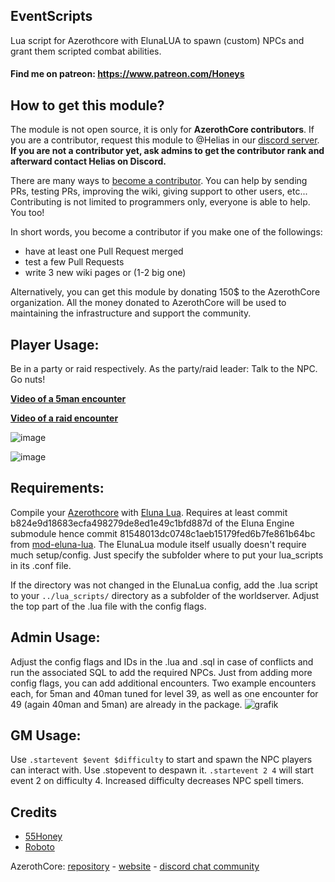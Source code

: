 ## EventScripts
Lua script for Azerothcore with ElunaLUA to spawn (custom) NPCs and grant them scripted combat abilities.

#### Find me on patreon: https://www.patreon.com/Honeys

## How to get this module?

The module is not open source, it is only for **AzerothCore contributors**. If you are a contributor, request this module to @Helias in our [discord server](https://discordapp.com/invite/gkt4y2x).  
**If you are not a contributor yet, ask admins to get the contributor rank and afterward contact Helias on Discord.**

There are many ways to [become a contributor](http://www.azerothcore.org/wiki/Contribute). You can help by sending PRs, testing PRs, improving the wiki, giving support to other users, etc... Contributing is not limited to programmers only, everyone is able to help. You too!

In short words, you become a contributor if you make one of the followings:
- have at least one Pull Request merged
- test a few Pull Requests
- write 3 new wiki pages or (1-2 big one)

Alternatively, you can get this module by donating 150$ to the AzerothCore organization. All the money donated to AzerothCore will be used to maintaining the infrastructure and support the community.

## Player Usage:
Be in a party or raid respectively. As the party/raid leader: Talk to the NPC. Go nuts!

**[Video of a 5man encounter](https://www.twitch.tv/videos/1052264022)**

**[Video of a raid encounter](https://www.twitch.tv/videos/1052269366)**

![image](https://user-images.githubusercontent.com/71938210/121605986-a8e7fb00-ca4d-11eb-9327-04535a674bc5.png)

![image](https://user-images.githubusercontent.com/71938210/121604233-6f61c080-ca4a-11eb-8c71-70774a9881ad.png)

## Requirements:
Compile your [Azerothcore](https://github.com/azerothcore/azerothcore-wotlk) with [Eluna Lua](https://www.azerothcore.org/catalogue-details.html?id=131435473).
Requires at least commit b824e9d18683ecfa498279de8ed1e49c1bfd887d of the Eluna Engine submodule hence commit 81548013dc0748c1aeb15179fed6b7fe861b64bc from [mod-eluna-lua](https://github.com/azerothcore/mod-eluna-lua-engine).
The ElunaLua module itself usually doesn't require much setup/config. Just specify the subfolder where to put your lua_scripts in its .conf file.

If the directory was not changed in the ElunaLua config, add the .lua script to your `../lua_scripts/` directory as a subfolder of the worldserver.
Adjust the top part of the .lua file with the config flags.

## Admin Usage:
Adjust the config flags and IDs in the .lua and .sql in case of conflicts and run the associated SQL to add the required NPCs.
Just from adding more config flags, you can add additional encounters. Two example encounters each, for 5man and 40man tuned for level 39, as well as one encounter for 49 (again 40man and 5man) are already in the package.
![grafik](https://user-images.githubusercontent.com/71938210/126485698-2f5f9f64-39f3-4b9d-a063-c1fd6ec08059.png)



## GM Usage:
Use `.startevent $event $difficulty` to start and spawn the NPC players can interact with. Use .stopevent to despawn it. 
`.startevent 2 4` will start event 2 on difficulty 4. Increased difficulty decreases NPC spell timers. 

## Credits

* [55Honey](https://github.com/55Honey)
* [Roboto](https://github.com/r-o-b-o-t-o)

AzerothCore: [repository](https://github.com/azerothcore) - [website](http://azerothcore.org/) - [discord chat community](https://discord.gg/PaqQRkd)
